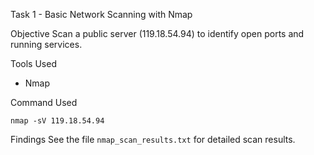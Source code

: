 Task 1 - Basic Network Scanning with Nmap

Objective
Scan a public server (119.18.54.94) to identify open ports and running services.

Tools Used
- Nmap

Command Used
```
nmap -sV 119.18.54.94
```

Findings
See the file `nmap_scan_results.txt` for detailed scan results.
